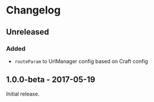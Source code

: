 Changelog
=========
 
## Unreleased
### Added
- `routeParam` to UrlManager config based on Craft config

## 1.0.0-beta - 2017-05-19
Initial release.
